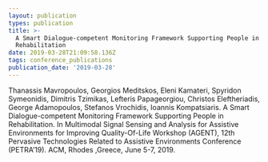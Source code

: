 ```yaml
---
layout: publication
types: publication
title: >-
  A Smart Dialogue-competent Monitoring Framework Supporting People in
  Rehabilitation
date: 2019-03-28T21:09:58.136Z
tags: conference_publications
publication_date: '2019-03-28'
---
```

Thanassis Mavropoulos, Georgios Meditskos, Eleni Kamateri, Spyridon Symeonidis, Dimitris Tzimikas, Lefteris Papageorgiou, Christos Eleftheriadis, George Adamopoulos, Stefanos Vrochidis, Ioannis Kompatsiaris. A Smart Dialogue-competent Monitoring Framework Supporting People in Rehabilitation. In Multimodal Signal Sensing and Analysis for Assistive Environments for Improving Quality-Of-Life Workshop (AGENT), 12th Pervasive Technologies Related to Assistive Environments Conference (PETRA’19). ACM, Rhodes ,Greece, June 5-7, 2019.
